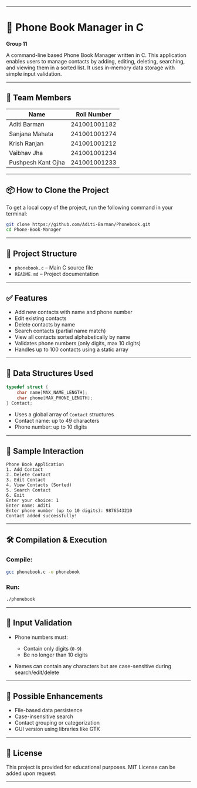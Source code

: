 
---

# 📱 Phone Book Manager in C

**Group 11**

A command-line based Phone Book Manager written in C. This application enables users to manage contacts by adding, editing, deleting, searching, and viewing them in a sorted list. It uses in-memory data storage with simple input validation.

---

## 👥 Team Members

| Name               | Roll Number  |
| ------------------ | ------------ |
| Aditi Barman       | 241001001182 |
| Sanjana Mahata     | 241001001274 |
| Krish Ranjan       | 241001001212 |
| Vaibhav Jha        | 241001001234 |
| Pushpesh Kant Ojha | 241001001233 |

---

## 📦 How to Clone the Project

To get a local copy of the project, run the following command in your terminal:

```bash
git clone https://github.com/Aditi-Barman/Phonebook.git
cd Phone-Book-Manager
```

---

## 📂 Project Structure

* `phonebook.c` – Main C source file
* `README.md` – Project documentation

---

## ✅ Features

* Add new contacts with name and phone number
* Edit existing contacts
* Delete contacts by name
* Search contacts (partial name match)
* View all contacts sorted alphabetically by name
* Validates phone numbers (only digits, max 10 digits)
* Handles up to 100 contacts using a static array

---

## 🔧 Data Structures Used

```c
typedef struct {
    char name[MAX_NAME_LENGTH];
    char phone[MAX_PHONE_LENGTH];
} Contact;
```

* Uses a global array of `Contact` structures
* Contact name: up to 49 characters
* Phone number: up to 10 digits

---

## 🧪 Sample Interaction

```text
Phone Book Application
1. Add Contact
2. Delete Contact
3. Edit Contact
4. View Contacts (Sorted)
5. Search Contact
6. Exit
Enter your choice: 1
Enter name: Aditi
Enter phone number (up to 10 digits): 9876543210
Contact added successfully!
```

---

## 🛠️ Compilation & Execution

### Compile:

```bash
gcc phonebook.c -o phonebook
```

### Run:

```bash
./phonebook
```

---

## 🔐 Input Validation

* Phone numbers must:

  * Contain only digits (`0-9`)
  * Be no longer than 10 digits
* Names can contain any characters but are case-sensitive during search/edit/delete

---

## 🚀 Possible Enhancements

* File-based data persistence
* Case-insensitive search
* Contact grouping or categorization
* GUI version using libraries like GTK

---

## 📄 License

This project is provided for educational purposes. MIT License can be added upon request.

---